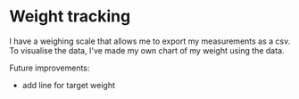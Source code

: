 # Weight tracking

I have a weighing scale that allows me to export my measurements as a csv. To visualise the data, I've  made my own chart of my weight using the data. 

Future improvements:
- add line for target weight